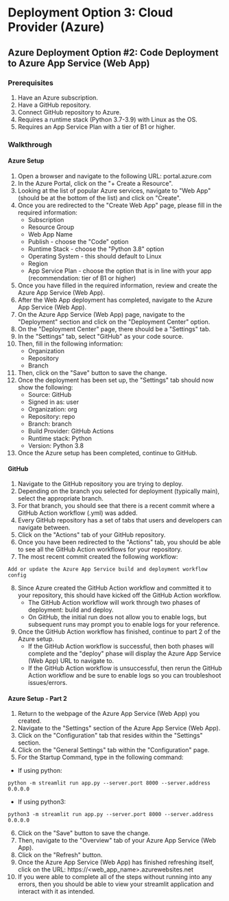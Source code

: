 # Deployment Option 3: Cloud Provider (Azure)

## Azure Deployment Option #2: Code Deployment to Azure App Service (Web App)
### Prerequisites
1. Have an Azure subscription.
2. Have a GitHub repository.
3. Connect GitHub repository to Azure.
4. Requires a runtime stack (Python 3.7-3.9) with Linux as the OS.
5. Requires an App Service Plan with a tier of B1 or higher.

### Walkthrough
#### Azure Setup
1. Open a browser and navigate to the following URL: portal.azure.com
2. In the Azure Portal, click on the "+ Create a Resource".
3. Looking at the list of popular Azure services, navigate to "Web App" (should be at the bottom of the list) and click on "Create".
4. Once you are redirected to the "Create Web App" page, please fill in the required information:
    - Subscription
    - Resource Group
    - Web App Name
    - Publish - choose the "Code" option
    - Runtime Stack - choose the "Python 3.8" option
    - Operating System - this should default to Linux
    - Region
    - App Service Plan - choose the option that is in line with your app (recommendation: tier of B1 or higher)
5. Once you have filled in the required information, review and create the Azure App Service (Web App).
6. After the Web App deployment has completed, navigate to the Azure App Service (Web App).
7. On the Azure App Service (Web App) page, navigate to the "Deployment" section and click on the "Deployment Center" option.
8. On the "Deployment Center" page, there should be a "Settings" tab.
9. In the "Settings" tab, select "GitHub" as your code source.
10. Then, fill in the following information:
    - Organization
    - Repository
    - Branch
11. Then, click on the "Save" button to save the change.
12. Once the deployment has been set up, the "Settings" tab should now show the following:
    - Source: GitHub
    - Signed in as: user
    - Organization: org
    - Repository: repo
    - Branch: branch
    - Build Provider: GitHub Actions
    - Runtime stack: Python
    - Version: Python 3.8
13. Once the Azure setup has been completed, continue to GitHub.

#### GitHub 
1. Navigate to the GitHub repository you are trying to deploy.
2. Depending on the branch you selected for deployment (typically main), select the appropriate branch.
3. For that branch, you should see that there is a recent commit where a GitHub Action workflow (.yml) was added.
4. Every GitHub repository has a set of tabs that users and developers can navigate between.
5. Click on the "Actions" tab of your GitHub repository.
6. Once you have been redirected to the "Actions" tab, you should be able to see all the GitHub Action workflows for your repository.
7. The most recent commit created the following workflow:
```
Add or update the Azure App Service build and deployment workflow config 
```
8. Since Azure created the GitHub Action workflow and committed it to your repository, this should have kicked off the GitHub Action workflow.
    - The GitHub Action workflow will work through two phases of deployment: build and deploy.
    - On GitHub, the initial run does not allow you to enable logs, but subsequent runs may prompt you to enable logs for your reference.
9. Once the GitHub Action workflow has finished, continue to part 2 of the Azure setup.
    - If the GitHub Action workflow is successful, then both phases will complete and the "deploy" phase will display the Azure App Service (Web App) URL to navigate to.
    - If the GitHub Action workflow is unsuccessful, then rerun the GitHub Action workflow and be sure to enable logs so you can troubleshoot issues/errors.

#### Azure Setup - Part 2
1. Return to the webpage of the Azure App Service (Web App) you created.
2. Navigate to the "Settings" section of the Azure App Service (Web App).
3. Click on the "Configuration" tab that resides within the "Settings" section.
4. Click on the "General Settings" tab within the "Configuration" page.
5. For the Startup Command, type in the following command: <br />
- If using python:
```
python -m streamlit run app.py --server.port 8000 --server.address 0.0.0.0
```
- If using python3:
```
python3 -m streamlit run app.py --server.port 8000 --server.address 0.0.0.0
```
6. Click on the "Save" button to save the change.
7. Then, navigate to the "Overview" tab of your Azure App Service (Web App).
8. Click on the "Refresh" button.
9. Once the Azure App Service (Web App) has finished refreshing itself, click on the URL: https://<web_app_name>.azurewebsites.net
10. If you were able to complete all of the steps without running into any errors, then you should be able to view your streamlit application and interact with it as intended.